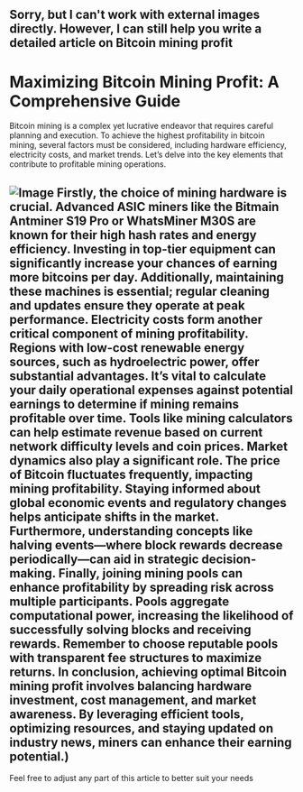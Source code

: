 Sorry, but I can't work with external images directly. However, I can still help you write a detailed article on Bitcoin mining profit
---
# Maximizing Bitcoin Mining Profit: A Comprehensive Guide
Bitcoin mining is a complex yet lucrative endeavor that requires careful planning and execution. To achieve the highest profitability in bitcoin mining, several factors must be considered, including hardware efficiency, electricity costs, and market trends. Let’s delve into the key elements that contribute to profitable mining operations.

![Image](https://github.com/user-attachments/assets/d7419ec9-dc67-403f-bf28-8faea5f1f74f)
Firstly, the choice of mining hardware is crucial. Advanced ASIC miners like the Bitmain Antminer S19 Pro or WhatsMiner M30S are known for their high hash rates and energy efficiency. Investing in top-tier equipment can significantly increase your chances of earning more bitcoins per day. Additionally, maintaining these machines is essential; regular cleaning and updates ensure they operate at peak performance.
Electricity costs form another critical component of mining profitability. Regions with low-cost renewable energy sources, such as hydroelectric power, offer substantial advantages. It’s vital to calculate your daily operational expenses against potential earnings to determine if mining remains profitable over time. Tools like mining calculators can help estimate revenue based on current network difficulty levels and coin prices.
Market dynamics also play a significant role. The price of Bitcoin fluctuates frequently, impacting mining profitability. Staying informed about global economic events and regulatory changes helps anticipate shifts in the market. Furthermore, understanding concepts like halving events—where block rewards decrease periodically—can aid in strategic decision-making.
Finally, joining mining pools can enhance profitability by spreading risk across multiple participants. Pools aggregate computational power, increasing the likelihood of successfully solving blocks and receiving rewards. Remember to choose reputable pools with transparent fee structures to maximize returns.
In conclusion, achieving optimal Bitcoin mining profit involves balancing hardware investment, cost management, and market awareness. By leveraging efficient tools, optimizing resources, and staying updated on industry news, miners can enhance their earning potential.)
--- 
Feel free to adjust any part of this article to better suit your needs
